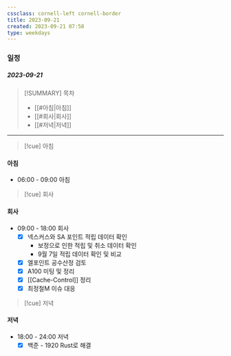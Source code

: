 ```yaml
---
cssclass: cornell-left cornell-border
title: 2023-09-21
created: 2023-09-21 07:58
type: weekdays
---
```

### 일정
##### 2023-09-21

> [!SUMMARY] 목차
> - [[#아침|아침]]
> - [[#회사|회사]]
> - [[#저녁|저녁]]

---
>[!cue] 아침
#### 아침
- 06:00 - 09:00 아침

>[!cue] 회사
#### 회사
- 09:00 - 18:00 회사
	- [x] 넥스커스와 SA 포인트 적립 데이터 확인
		- 보정으로 인한 적립 및 취소 데이터 확인
		- 9월 7일 적립 데이터 확인 및 비교
	- [x] 엘포인트 공수산정 검토
	- [x] A100 미팅 및 정리
	- [x] [[Cache-Control]] 정리
	- [x] 최정철M 이슈 대응

>[!cue] 저녁
#### 저녁
- 18:00 - 24:00 저녁
	- [x] 백준 - 1920 Rust로 해결
